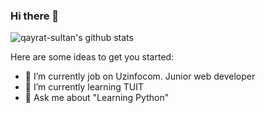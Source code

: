 ### Hi there 👋

![qayrat-sultan's github stats](https://github-readme-stats.vercel.app/api?username=qayrat-sultan&show_icons=true&theme=default)

Here are some ideas to get you started:

- 🔭 I’m currently job on Uzinfocom. Junior web developer
- 🌱 I’m currently learning TUIT
- 💬 Ask me about "Learning Python"

